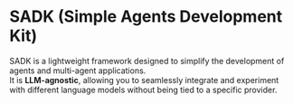 # SADK (Simple Agents Development Kit)

SADK is a lightweight framework designed to simplify the development of agents and multi-agent applications.  
It is **LLM-agnostic**, allowing you to seamlessly integrate and experiment with different language models without being tied to a specific provider.
